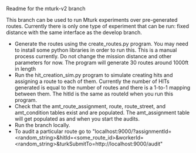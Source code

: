Readme for the mturk-v2 branch

This branch can be used to run Mturk experiments over pre-generated routes. 
Currently there is only one type of experiment that can be run: fixed distance with the same interface as the develop branch.

- Generate the routes using the create_routes.py program. You may need to install some python libraries in order to run this. This is a manual process currently. Do not change the mission distance and other parameters for now. The program will generate 30 routes around 1000ft in length
- Run the hit_creation_sim.py program to simulate creating hits and assigning a route to each of them. Currently the number of HITs generated is equal to the number of routes and there is a 1-to-1 mapping between them. The hitId is the same as routeId when you run this program.
- Check that the amt_route_assignment, route, route_street, and amt_condition tables exist and are populated. The amt_assignment table will get populated as and when you start the audits.
- Run the branch locally. 
- To audit a particular route go to "localhost:9000/?assignmentId=<random_string>&hitId=<some_route_id>&workerId=<random_string>&turkSubmitTo=http://localhost:9000/audit"